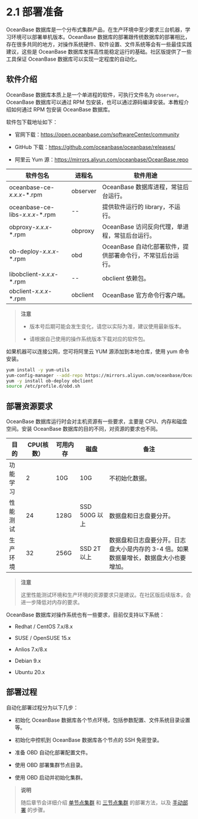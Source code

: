 # 2.1 部署准备

OceanBase 数据库是一个分布式集群产品，在生产环境中至少要求三台机器，学习环境可以部署单机版本。OceanBase 数据库的部署跟传统数据库的部署相比，存在很多共同的地方，对操作系统硬件、软件设置、文件系统等会有一些最佳实践建议，这些是 OceanBase 数据库发挥高性能稳定运行的基础。社区版提供了一些工具保证 OceanBase 数据库可以实现一定程度的自动化。

## 软件介绍

OceanBase 数据库本质上是一个单进程的软件，可执行文件名为 `observer`。OceanBase 数据库可以通过 RPM 包安装，也可以通过源码编译安装。本教程介绍如何通过 RPM 包安装 OceanBase 数据库。

软件包下载地址如下：

* 官网下载：<https://open.oceanbase.com/softwareCenter/community>

* GitHub 下载：<https://github.com/oceanbase/oceanbase/releases/>

* 阿里云 Yum 源：<https://mirrors.aliyun.com/oceanbase/OceanBase.repo>

|                   软件包名                   |   进程名    |                软件用途                |
|------------------------------------------|----------|------------------------------------|
| oceanbase-ce-*x.x.x*-*.rpm      | observer | OceanBase 数据库进程，常驻后台运行。            |
| oceanbase-ce-libs-*x.x.x*-*.rpm |     --   | 提供软件运行的 library，不运行。               |
| obproxy-*x.x.x*-*.rpm           | obproxy  | OceanBase 访问反向代理，单进程，常驻后台运行。       |
| ob-deploy-*x.x.x*-*.rpm             | obd      | OceanBase 自动化部署软件，提供部署命令行，不常驻后台运行。 |
|libobclient-*x.x.x*-*.rpm|--|obclient 依赖包。|
| obclient-*x.x.x*-*.rpm          | obclient | OceanBase 官方命令行客户端。                 |

> **注意**
>
> * 版本号后期可能会发生变化，请您以实际为准，建议使用最新版本。
>
> * 请根据自己使用的操作系统版本下载对应的软件包。

如果机器可以连接公网，您可将阿里云 YUM 源添加到本地仓库，使用 yum 命令安装。

```bash
yum install -y yum-utils
yum-config-manager --add-repo https://mirrors.aliyun.com/oceanbase/OceanBase.repo
yum -y install ob-deploy obclient
source /etc/profile.d/obd.sh
```

## 部署资源要求

OceanBase 数据库运行时会对主机资源有一些要求，主要是 CPU、内存和磁盘空间。安装 OceanBase 数据库的目的不同，对资源的要求也不同。

|  目的  | CPU(核数） | 可用内存 |     磁盘      |                       备注                       |
|------|---------|------|-------------|------------------------------------------------|
| 功能学习 | 2       | 10G  | 10G         | 不初始化数据。                                        |
| 性能测试 | 24      | 128G | SSD 500G 以上 | 数据盘和日志盘要分开。                                    |
| 生产环境 | 32      | 256G | SSD 2T 以上   | 数据盘和日志盘要分开。日志盘大小是内存的 3-4 倍。如果数据量增长，数据盘大小也要增加。 |

> **注意**
>
> 这里性能测试环境和生产环境的资源要求只是建议。在社区版后续版本，会进一步降低对内存的要求。

OceanBase 数据库对操作系统也有一些要求，目前仅支持以下系统：

* Redhat / CentOS 7.x/8.x

* SUSE / OpenSUSE 15.x

* Anlios 7.x/8.x

* Debian 9.x

* Ubuntu 20.x

## 部署过程

自动化部署过程分为以下几步：

* 初始化 OceanBase 数据库各个节点环境，包括参数配置、文件系统目录设置等。

* 初始化中控机到 OceanBase 数据库各个节点的 SSH 免密登录。

* 准备 OBD 自动化部署配置文件。

* 使用 OBD 部署集群节点目录。

* 使用 OBD 启动并初始化集群。

> **说明**
>
> 随后章节会详细介绍 [单节点集群](../2.chapter-2-how-to-deploy-oceanbase-community-edition/7.2-6-how-to-automatically-deploy-a-single-node-cluster-using-obd.md) 和 [三节点集群](../2.chapter-2-how-to-deploy-oceanbase-community-edition/8.2-7-how-to-use-obd-to-deploy-a-multi-node-cluster.md) 的部署方法，以及 [手动部署](../2.chapter-2-how-to-deploy-oceanbase-community-edition/12.2-11-advanced-how-to-manually-deploy-an-oceanbase-cluster.md) 的步骤。
